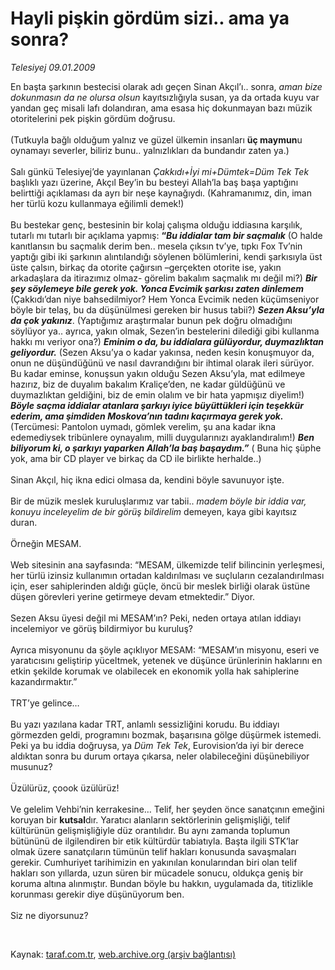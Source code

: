 # Hayli pişkin gördüm sizi.. ama ya sonra?

*Telesiyej 09.01.2009*

<div class="taraf_structure_2col_1zq">
<div class="margen_n">



 <p>En başta şarkının bestecisi olarak adı geçen Sinan Akçıl’ı.. sonra, <i>aman bize dokunmasın da ne olursa olsun</i> kayıtsızlığıyla susan, ya da ortada kuyu var yandan geç misali lafı dolandıran, ama esasa hiç dokunmayan bazı müzik otoritelerini pek pişkin gördüm doğrusu. <br/><br/>(Tutkuyla bağlı olduğum yalnız ve güzel ülkemin insanları <b>üç maymun</b>u oynamayı severler, biliriz bunu.. yalnızlıkları da bundandır zaten ya.) <br/><br/>Salı günkü Telesiyej’de yayınlanan <i>Çakkıdı+İyi mi+Dümtek=Düm Tek Tek</i><b> </b>başlıklı yazı üzerine, Akçıl Bey’in bu besteyi Allah’la baş başa yaptığını belirttiği açıklaması da ayrı bir neşe kaynağıydı. (Kahramanımız, din, iman her türlü kozu kullanmaya eğilimli demek!) <br/><br/>Bu bestekar genç, bestesinin bir kolaj çalışma olduğu iddiasına karşılık, tutarlı mı tutarlı bir açıklama yapmış: <b>“<i>Bu iddialar tam bir saçmalık</i></b> (O halde kanıtlansın bu saçmalık derim ben.. mesela çıksın tv’ye, tıpkı Fox Tv’nin yaptığı gibi iki şarkının alıntılandığı söylenen bölümlerini, kendi şarkısıyla üst üste çalsın, birkaç da otorite çağırsın –gerçekten otorite ise, yakın arkadaşlara da itirazımız olmaz- görelim bakalım saçmalık mı değil mi?) <b><i>Bir şey söylemeye bile gerek yok. Yonca Evcimik şarkısı zaten dinlemem</i></b> (Çakkıdı’dan niye bahsedilmiyor? Hem Yonca Evcimik neden küçümseniyor böyle bir telaş, bu da düşünülmesi gereken bir husus tabii?) <b><i>Sezen Aksu’yla da çok yakınız</i></b>. (Yaptığımız araştırmalar bunun pek doğru olmadığını söylüyor ya.. ayrıca, yakın olmak, Sezen’in bestelerini dilediği gibi kullanma hakkı mı veriyor ona?) <b><i>Eminim o da, bu iddialara gülüyordur, duymazlıktan geliyordur.</i></b> (Sezen Aksu’ya o kadar yakınsa, neden kesin konuşmuyor da, onun ne düşündüğünü ve nasıl davrandığını bir ihtimal olarak ileri sürüyor. Bu kadar eminse, konuşsun yakın olduğu Sezen Aksu’yla, mat edilmeye hazırız, biz de duyalım bakalım Kraliçe’den, ne kadar güldüğünü ve duymazlıktan geldiğini, biz de emin olalım ve bir hata yapmışız diyelim!)<i> <b>Böyle saçma iddialar atanlara şarkıyı iyice büyüttükleri için teşekkür ederim, ama şimdiden Moskova’nın tadını kaçırmaya gerek yok.</b></i> (Tercümesi: Pantolon uymadı, gömlek verelim, şu ana kadar ikna edemediysek tribünlere oynayalım, milli duygularınızı ayaklandıralım!) <b><i>Ben biliyorum ki, o şarkıyı yaparken Allah’la baş başaydım.”</i></b> ( Buna hiç şüphe yok, ama bir CD player ve birkaç da CD ile birlikte herhalde..) <br/><br/>Sinan Akçıl, hiç ikna edici olmasa da, kendini böyle savunuyor işte. <br/><br/>Bir de müzik meslek kuruluşlarımız var tabii.. <i>madem böyle bir iddia var, konuyu inceleyelim de bir görüş bildirelim</i> demeyen, kaya gibi kayıtsız duran. <br/><br/>Örneğin MESAM. <br/><br/>Web sitesinin ana sayfasında: “MESAM, ülkemizde telif bilincinin yerleşmesi, her türlü izinsiz kullanımın ortadan kaldırılması ve suçluların cezalandırılması için, eser sahiplerinden aldığı güçle, öncü bir meslek birliği olarak üstüne düşen görevleri yerine getirmeye devam etmektedir.” Diyor. <br/><br/>Sezen Aksu üyesi değil mi MESAM’ın? Peki, neden ortaya atılan iddiayı incelemiyor ve görüş bildirmiyor bu kuruluş? <br/><br/>Ayrıca misyonunu da şöyle açıklıyor MESAM: “MESAM’ın misyonu, eseri ve yaratıcısını geliştirip yüceltmek, yetenek ve düşünce ürünlerinin haklarını en etkin şekilde korumak ve olabilecek en ekonomik yolla hak sahiplerine kazandırmaktır.” <br/><br/>TRT’ye gelince… <br/><br/>Bu yazı yazılana kadar TRT, anlamlı sessizliğini korudu. Bu iddiayı görmezden geldi, programını bozmak, başarısına gölge düşürmek istemedi. Peki ya bu iddia doğruysa, ya <i>Düm Tek Tek</i>, Eurovision’da iyi bir derece aldıktan sonra bu durum ortaya çıkarsa, neler olabileceğini düşünebiliyor musunuz? <br/><br/>Üzülürüz, çoook üzülürüz! <br/><br/>Ve gelelim Vehbi’nin kerrakesine… Telif, her şeyden önce sanatçının emeğini koruyan bir <b>kutsal</b>dır. Yaratıcı alanların sektörlerinin gelişmişliği, telif kültürünün gelişmişliğiyle düz orantılıdır. Bu aynı zamanda toplumun bütününü de ilgilendiren bir etik kültürdür tabiatıyla. Başta ilgili STK’lar olmak üzere sanatçıların tümünün telif hakları konusunda savaşmaları gerekir. Cumhuriyet tarihimizin en yakınılan konularından biri olan telif hakları son yıllarda, uzun süren bir mücadele sonucu, oldukça geniş bir koruma altına alınmıştır. Bundan böyle bu hakkın, uygulamada da, titizlikle korunması gerekir diye düşünüyorum ben. <br/><br/>Siz ne diyorsunuz?</p>

<br/>


<div id="taraf_not">
</div>

</div>


</div>

Kaynak: [taraf.com.tr](http://taraf.com.tr:80/makale/3479.htm), [web.archive.org (arşiv bağlantısı)](http://web.archive.org/web/20090207194655/http://taraf.com.tr:80/makale/3479.htm)

